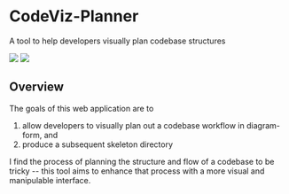 # CodeViz-Planner
A tool to help developers visually plan codebase structures

[![](https://img.shields.io/badge/License-Apache_2.0-pink.svg)](./LICENSE) ![](https://img.shields.io/github/issues/sarahtang7/CodeViz-Planner)

## Overview
The goals of this web application are to

1. allow developers to visually plan out a codebase workflow in diagram-form, and
2. produce a subsequent skeleton directory

I find the process of planning the structure and flow of a codebase to be tricky -- this tool aims to enhance that process with a more visual and manipulable interface.
